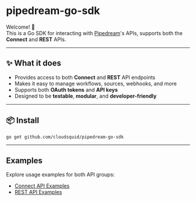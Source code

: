 # pipedream-go-sdk

Welcome! 👋  
This is a Go SDK for interacting with [Pipedream](https://pipedream.com)'s APIs, supports both the **Connect** and **REST** APIs.

---

## ✨ What it does

- Provides access to both **Connect** and **REST** API endpoints
- Makes it easy to manage workflows, sources, webhooks, and more
- Supports both **OAuth tokens** and **API keys**
- Designed to be **testable**, **modular**, and **developer-friendly**

---

## 📦 Install

```bash
go get github.com/cloudsquid/pipedream-go-sdk
```

---
## Examples

Explore usage examples for both API groups:

- [Connect API Examples](examples/connect)
- [REST API Examples](examples/rest)
